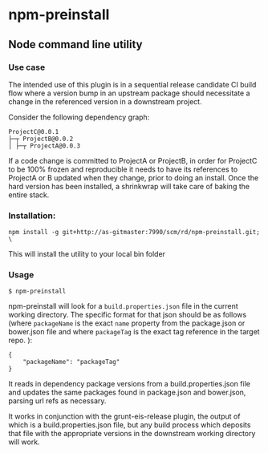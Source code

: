 # npm-preinstall

## Node command line utility

### Use case
The intended use of this plugin is in a sequential release candidate CI build flow where a version bump in an upstream package should necessitate a change in the referenced version in a downstream project.

Consider the following dependency graph:

	ProjectC@0.0.1
	├─┬ ProjectB@0.0.2
	│ ├─┬ ProjectA@0.0.3

If a code change is committed to ProjectA or ProjectB, in order for ProjectC to be 100% frozen and reproducible it needs to have its references to ProjectA or B updated when they change, prior to doing an install.  Once the hard version has been installed, a shrinkwrap will take care of baking the entire stack.

### Installation:

	npm install -g git+http://as-gitmaster:7990/scm/rd/npm-preinstall.git; \

This will install the utility to your local bin folder

### Usage

	$ npm-preinstall

npm-preinstall will look for a `build.properties.json` file in the current working directory.  The specific format for that json should be as follows (where `packageName` is the exact `name` property from the package.json or bower.json file and where `packageTag` is the exact tag reference in the target repo.  ):

	{
		"packageName": "packageTag"
	}

It reads in dependency package versions from a build.properties.json file and updates the same packages found in package.json and bower.json, parsing url refs as necessary.

It works in conjunction with the grunt-eis-release plugin, the output of which is a build.properties.json file, but any build process which deposits that file with the appropriate versions in the downstream working directory will work.
